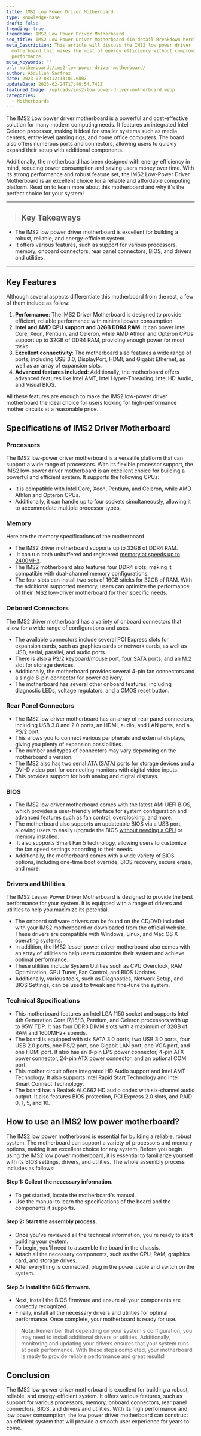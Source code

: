 ```yaml
---
title: IMS2 Low Power Driver Motherboard
type: knowledge-base
draft: false
trending: true
trendname: IMS2 Low Power Driver Motherboard
seo_title: IMS2 Low Power Driver Motherboard (In-detail Breakdown here)
meta_Description: This article will discuss the IMS2 low power driver
  motherboard that makes the most of energy efficiency without compromising
  performance.
meta_Keywords: ""
url: motherboards/ims2-low-power-driver-motherboard/
author: Abdullah Sarfraz
date: 2023-02-08T12:13:01.680Z
updateDate: 2023-02-24T17:40:54.741Z
featured_Image: /uploads/ims2-low-power-driver-motherboard.webp
categories:
  - Motherboards
---
```

The IMS2 Low power driver motherboard is a powerful and cost-effective solution for many modern computing needs. It features an integrated Intel Celeron processor, making it ideal for smaller systems such as media centers, entry-level gaming rigs, and home office computers. The board also offers numerous ports and connectors, allowing users to quickly expand their setup with additional components. 

Additionally, the motherboard has been designed with energy efficiency in mind, reducing power consumption and saving users money over time. With its strong performance and robust feature set, the IMS2 Low-Power Driver Motherboard is an excellent choice for a reliable and affordable computing platform. Read on to learn more about this motherboard and why it's the perfect choice for your system!

- - -

> ## Key Takeaways

* The IMS2 low power driver motherboard is excellent for building a robust, reliable, and energy-efficient system.
* It offers various features, such as support for various processors, memory, onboard connectors, rear panel connectors, BIOS, and drivers and utilities.

- - -

## Key Features

Although several aspects differentiate this motherboard from the rest, a few of them include as follow:

1. **Performance**: The IMS2 Driver Motherboard is designed to provide efficient, reliable performance with minimal power consumption.
2. **Intel and AMD CPU support and 32GB DDR4 RAM**: It can power Intel Core, Xeon, Pentium, and Celeron, while AMD Athlon and Opteron CPUs support up to 32GB of DDR4 RAM, providing enough power for most tasks.
3. **Excellent connectivity**: The motherboard also features a wide range of ports, including USB 3.0, DisplayPort, HDMI, and Gigabit Ethernet, as well as an array of expansion slots.
4. **Advanced features included**: Additionally, the motherboard offers advanced features like Intel AMT, Intel Hyper-Threading, Intel HD Audio, and Visual BIOS. 

All these features are enough to make the IMS2 low-power driver motherboard the ideal choice for users looking for high-performance mother circuits at a reasonable price.

## Specifications of IMS2 Driver Motherboard 

### Processors

The IMS2 low-power driver motherboard is a versatile platform that can support a wide range of processors. With its flexible processor support, the IMS2 low-power driver motherboard is an excellent choice for building a powerful and efficient system. It supports the following CPUs: 

* It is compatible with Intel Core, Xeon, Pentium, and Celeron, while AMD Athlon and Opteron CPUs.
* Additionally, it can handle up to four sockets simultaneously, allowing it to accommodate multiple processor types. 

### Memory

Here are the memory specifications of the motherboard

* The IMS2 driver motherboard supports up to 32GB of DDR4 RAM.
*  It can run both unbuffered and registered [memory at speeds up to 2400MHz](https://pcideaz.com/motherboards/can-i-use-3200mhz-ram-in-2666mhz-motherboard/).
* The IMS2 motherboard also features four DDR4 slots, making it compatible with dual-channel memory configurations.
* The four slots can install two sets of 16GB sticks for 32GB of RAM. With the additional supported memory, users can optimize the performance of their IMS2 low-driver motherboard for their specific needs.

### Onboard Connectors

The IMS2 driver motherboard has a variety of onboard connectors that allow for a wide range of configurations and uses.

* The available connectors include several PCI Express slots for expansion cards, such as graphics cards or network cards, as well as USB, serial, parallel, and audio ports.
* There is also a PS/2 keyboard/mouse port, four SATA ports, and an M.2 slot for storage devices.
* Additionally, the motherboard provides several 4-pin fan connectors and a single 8-pin connector for power delivery.
* The motherboard has several other onboard features, including diagnostic LEDs, voltage regulators, and a CMOS reset button.

### Rear Panel Connectors

* The IMS2 low driver motherboard has an array of rear panel connectors, including USB 3.0 and 2.0 ports, an HDMI, audio, and LAN ports, and a PS/2 port.
* This allows you to connect various peripherals and external displays, giving you plenty of expansion possibilities.
* The number and types of connectors may vary depending on the motherboard's version.
* The IMS2 also has two serial ATA (SATA) ports for storage devices and a DVI-D video port for connecting monitors with digital video inputs.
* This provides support for both analog and digital displays.

### BIOS

* The IMS2 low driver motherboard comes with the latest AMI UEFI BIOS, which provides a user-friendly interface for system configuration and advanced features such as fan control, overclocking, and more.
* The motherboard also supports an updateable BIOS via a USB port, allowing users to easily upgrade the BIOS [without needing a CPU](https://pcideaz.com/motherboards/can-motherboard-turn-on-without-cpu/) or memory installed.
*  It also supports Smart Fan 5 technology, allowing users to customize the fan speed settings according to their needs.
* Additionally, the motherboard comes with a wide variety of BIOS options, including one-time boot override, BIOS recovery, secure erase, and more.

### Drivers and Utilities

The IMS2 Lesser Power Driver Motherboard is designed to provide the best performance for your system. It is equipped with a range of drivers and utilities to help you maximize its potential.

* The onboard software drivers can be found on the CD/DVD included with your IMS2 motherboard or downloaded from the official website. These drivers are compatible with Windows, Linux, and Mac OS X operating systems.
* In addition, the IMS2 lesser power driver motherboard also comes with an array of utilities to help users customize their system and achieve optimal performance.
* These utilities include System Utilities such as CPU Overclock, RAM Optimization, GPU Tuner, Fan Control, and BIOS Updates.
* Additionally, various tools, such as Diagnostics, Network Setup, and BIOS Settings, can be used to tweak and fine-tune the system.

### Technical Specifications

* This motherboard features an Intel LGA 1150 socket and supports Intel 4th Generation Core i7/i5/i3, Pentium, and Celeron processors with up to 95W TDP. It has four DDR3 DIMM slots with a maximum of 32GB of RAM and 1600MHz+ speeds.
* The board is equipped with six SATA 3.0 ports, two USB 3.0 ports, four USB 2.0 ports, one PS/2 port, one Gigabit LAN port, one VGA port, and one HDMI port. It also has an 8-pin EPS power connector, 4-pin ATX power connector, 24-pin ATX power connector, and an optional COM port.
* This mother circuit offers integrated HD Audio support and Intel AMT Technology. It also supports Intel Rapid Start Technology and Intel Smart Connect Technology.
* The board has a Realtek ALC662 HD audio codec with six-channel audio output. It also features BIOS protection, PCI Express 2.0 slots, and RAID 0, 1, 5, and 10.

## How to use an IMS2 low power motherboard?

The IMS2 low power motherboard is essential for building a reliable, robust system. The motherboard can support a variety of processors and memory options, making it an excellent choice for any system. Before you begin using the IMS2 low power motherboard, it is essential to familiarize yourself with its BIOS settings, drivers, and utilities. The whole assembly process includes as follows:

#### **Step 1: Collect the necessary information.**

* To get started, locate the motherboard's manual.
* Use the manual to learn the specifications of the board and the components it supports.

#### **Step 2: Start the assembly process.**

* Once you've reviewed all the technical information, you're ready to start building your system.
* To begin, you'll need to assemble the board in the chassis.
* Attach all the necessary components, such as the CPU, RAM, graphics card, and storage drives.
* After everything is connected, plug in the power cable and switch on the system.

#### **Step 3: Install the BIOS firmware.**

* Next, install the BIOS firmware and ensure all your components are correctly recognized.
* Finally, install all the necessary drivers and utilities for optimal performance. Once complete, your motherboard is ready for use.

> **Note**: Remember that depending on your system's configuration, you may need to install additional drivers or utilities. Additionally, monitoring and updating your drivers ensures that your system runs at peak performance. With these steps completed, your motherboard is ready to provide reliable performance and great results!

## Conclusion

The IMS2 low-power driver motherboard is excellent for building a robust, reliable, and energy-efficient system. It offers various features, such as support for various processors, memory, onboard connectors, rear panel connectors, BIOS, and drivers and utilities. With its high performance and low power consumption, the low power driver motherboard can construct an efficient system that will provide a smooth user experience for years to come.